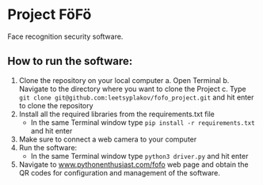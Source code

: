 # Project FöFö
Face recognition security software.
## How to run the software:
1. Clone the repository on your local computer
    a. Open Terminal
    b. Navigate to the directory where you want to clone the Project
    c. Type ```git clone git@github.com:leetsyplakov/fofo_project.git``` and hit enter to clone the repository
2. Install all the required libraries from the requirements.txt file
    - In the same Terminal window type ```pip install -r requirements.txt``` and hit enter
3. Make sure to connect a web camera to your computer
4. Run the software:
    - In the same Terminal window type ```python3 driver.py``` and hit enter
5. Navigate to www.pythonenthusiast.com/fofo web page and obtain the QR codes for configuration and management of the software.  
